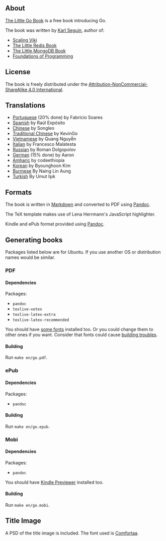 ## About ##
[The Little Go Book](https://www.openmymind.net/The-Little-Go-Book/) is a free book introducing Go.

The book was written by [Karl Seguin](https://openmymind.net), author of:

* [Scaling Viki](https://openmymind.net/scaling-viki/)
* [The Little Redis Book](https://openmymind.net/2012/1/23/The-Little-Redis-Book/)
* [The Little MongoDB Book](https://openmymind.net/2011/3/28/The-Little-MongoDB-Book/)
* [Foundations of Programming](https://openmymind.net/FoundationsOfProgramming.pdf)

## License ##
The book is freely distributed under the  [Attribution-NonCommercial-ShareAlike 4.0 International](<http://creativecommons.org/licenses/by-nc-sa/4.0/>).

## Translations ##

* [Portuguese](https://github.com/fabricio/the-little-go-book/tree/master/pt-br) (20% done) by Fabrício Soares
* [Spanish](https://github.com/raulexposito/the-little-go-book/tree/master/es) by Raúl Expósito
* [Chinese](https://github.com/songleo/the-little-go-book_ZH_CN) by Songleo
* [Traditional Chinese](https://github.com/kevingo/the-little-go-book) by KevinGo
* [Vietnamese](https://github.com/quangnh89/the-little-go-book/blob/master/vi/readme.md) by Quang Nguyễn
* [Italian](https://github.com/francescomalatesta/the-little-go-book-ita) by Francesco Malatesta
* [Russian](https://github.com/sefus/the-little-go-book/blob/master/ru/go.md) by Roman Dolgopolov
* [German](https://github.com/Aaronmacaron/the-little-go-book-de/blob/master/de/go.md) (15% done) by Aaron
* [Amharic](https://github.com/codeethiopia/the-little-go-book-amharic) by codeethiopia
* [Korean](https://github.com/shoebillk/the-little-go-book/blob/master/ko/go.md) by Byounghoon Kim
* [Burmese](https://github.com/nainglinaung/the-little-go-book/blob/master/mm/go.md) By Naing Lin Aung
* [Turkish](https://github.com/umutphp/the-little-go-book) By Umut Işık

## Formats ##
The book is written in [Markdown](https://daringfireball.net/projects/markdown/) and converted to PDF using [Pandoc](https://pandoc.org).

The TeX template makes use of Lena Herrmann's JavaScript highlighter.

Kindle and ePub format provided using [Pandoc](https://pandoc.org).

## Generating books ##
Packages listed below are for Ubuntu. If you use another OS or distribution names would be similar.

### PDF

#### Dependencies

Packages:

* `pandoc`
* `texlive-xetex`
* `texlive-latex-extra`
* `texlive-latex-recommended`

You should have [some fonts](https://github.com/karlseguin/the-little-redis-book/blob/master/common/pdf-template.tex#L11) installed too.
Or you could change them to other ones if you want. Consider that fonts could cause [building troubles](https://github.com/karlseguin/the-little-redis-book/issues/26).

#### Building

Run `make en/go.pdf`.

### ePub

#### Dependencies

Packages:

* `pandoc`

#### Building

Run `make en/go.epub`.

### Mobi

#### Dependencies

Packages:

* `pandoc`

You should have [Kindle Previewer](https://www.amazon.com/Kindle-Previewer/b?node=21381691011) installed too.

#### Building

Run `make en/go.mobi`.

## Title Image ##
A PSD of the title image is included. The font used is [Comfortaa](https://www.dafont.com/comfortaa.font).
